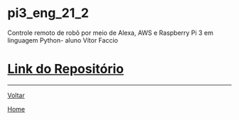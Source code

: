 # pi3\_eng\_21\_2

Controle remoto de robô por meio de Alexa, AWS e Raspberry Pi 3 em linguagem Python- aluno Vítor Faccio

# [Link do Repositório](https://github.com/LPAE/pi3_eng_21_2)

---
[Voltar](./../)

[Home](https://lpae.github.io/)
